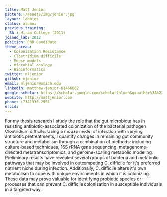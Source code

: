 ```yaml
---
title: Matt Jenior
picture: /assets/img/jenior.jpg
layout: labbies
status: alumni
previous_training:
  BA : Hiram College (2011)
joined_lab: 2012
position: PhD Candidate
theme_areas:
  - Colonization Resistance
  - Clostridium difficile
  - Mouse models
  - Microbial ecology
  - Bioinformatics
twitter: mljenior
github: mjenior
email: mljenior@umich.edu
linkedin: matthew-jenior-61466662
google_scholar: https://scholar.google.com/scholar?hl=en&q=author%3A%22Matthew+Jenior%22&btnG=&as_sdt=1%2C23&as_sdtp=
website: http://mattjenior.com
phone: (734)936-2951
orcid:
---
```


For my thesis research I study the role that the gut microbiota has in resisting antibiotic-associated colonization of
the bacterial pathogen Clostridium difficile. Using a mouse model of infection with varying antibiotic pretreatments,
I quantify changes in remaining gut community structure and metabolism through a combination of methods; including
culture-based techniques, 16S rRNA gene sequencing, metagenome-directed metatranscriptomics, and genome-scaling metabolic
modeling. Preliminary results have revealed several groups of bacteria and metabolic pathways that may be involved in
outcompeting C. difficile for it's preferred nutrient niche during infection. Additionally, C. difficile alters it's own
metabolism to cope with unique environments in which it is colonizing. These data may prove valuable for identifying
probiotic species or processes that can prevent C. difficile colonization in susceptible individuals in a targeted way.
